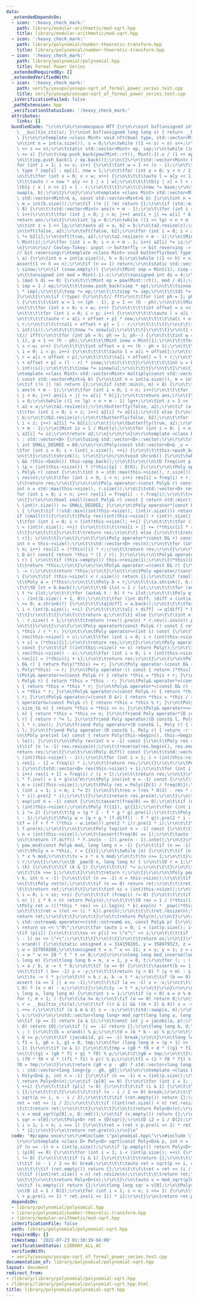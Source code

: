 ```yaml
---
data:
  _extendedDependsOn:
  - icon: ':heavy_check_mark:'
    path: library/modular-arithmetic/mod-sqrt.hpp
    title: library/modular-arithmetic/mod-sqrt.hpp
  - icon: ':heavy_check_mark:'
    path: library/polynomial/number-theoretic-transform.hpp
    title: library/polynomial/number-theoretic-transform.hpp
  - icon: ':heavy_check_mark:'
    path: library/polynomial/polynomial.hpp
    title: Formal Power Series
  _extendedRequiredBy: []
  _extendedVerifiedWith:
  - icon: ':heavy_check_mark:'
    path: verify/yosupo/yosupo-sqrt_of_formal_power_series.test.cpp
    title: verify/yosupo/yosupo-sqrt_of_formal_power_series.test.cpp
  _isVerificationFailed: false
  _pathExtension: hpp
  _verificationStatusIcon: ':heavy_check_mark:'
  attributes:
    links: []
  bundledCode: "\r\n\r\n\r\nnamespace NTT {\r\n\r\nint bsf(unsigned int x) { return\
    \ __builtin_ctz(x); }\r\nint bsf(unsigned long long x) { return __builtin_ctzll(x);\
    \ }\r\n\r\ntemplate <class Mint> void nft(bool type, std::vector<Mint>& a) {\r\
    \n\tint n = int(a.size()), s = 0;\r\n\twhile ((1 << s) < n) s++;\r\n\tassert(1\
    \ << s == n);\r\n\tstatic std::vector<Mint> ep, iep;\r\n\twhile (int(ep.size())\
    \ <= s) {\r\n\t\tep.push_back(pow(Mint::rt(), Mint(-1).v / (1 << ep.size())));\r\
    \n\t\tiep.push_back(1 / ep.back());\r\n\t}\r\n\tstd::vector<Mint> b(n);\r\n\t\
    for (int i = 1; i <= s; i++) {\r\n\t\tint w = 1 << (s - i);\r\n\t\tMint base =\
    \ type ? iep[i] : ep[i], now = 1;\r\n\t\tfor (int y = 0; y < n / 2; y += w) {\r\
    \n\t\t\tfor (int x = 0; x < w; x++) {\r\n\t\t\t\tauto l = a[y << 1 | x];\r\n\t\
    \t\t\tauto r = now * a[y << 1 | x | w];\r\n\t\t\t\tb[y | x] = l + r;\r\n\t\t\t\
    \tb[y | x | n >> 1] = l - r;\r\n\t\t\t}\r\n\t\t\tnow *= base;\r\n\t\t}\r\n\t\t\
    swap(a, b);\r\n\t}\r\n}\r\n\r\ntemplate <class Mint> std::vector<Mint> multiply_nft(const\
    \ std::vector<Mint>& a, const std::vector<Mint>& b) {\r\n\tint n = int(a.size()),\
    \ m = int(b.size());\r\n\tif (!n || !m) return {};\r\n\tif (std::min(n, m) <=\
    \ 8) {\r\n\t\tstd::vector<Mint> ans(n + m - 1);\r\n\t\tfor (int i = 0; i < n;\
    \ i++)\r\n\t\t\tfor (int j = 0; j < m; j++) ans[i + j] += a[i] * b[j];\r\n\t\t\
    return ans;\r\n\t}\r\n\tint lg = 0;\r\n\twhile ((1 << lg) < n + m - 1) lg++;\r\
    \n\tint z = 1 << lg;\r\n\tauto a2 = a, b2 = b;\r\n\ta2.resize(z);\r\n\tb2.resize(z);\r\
    \n\tnft(false, a2);\r\n\tnft(false, b2);\r\n\tfor (int i = 0; i < z; i++) a2[i]\
    \ *= b2[i];\r\n\tnft(true, a2);\r\n\ta2.resize(n + m - 1);\r\n\tMint iz = 1 /\
    \ Mint(z);\r\n\tfor (int i = 0; i < n + m - 1; i++) a2[i] *= iz;\r\n\treturn a2;\r\
    \n}\r\n\r\n// Cooley-Tukey: input -> butterfly -> bit reversing -> output \r\n\
    // bit reversing\r\ntemplate <class Mint> void butterfly(bool type, std::vector<Mint>&\
    \ a) {\r\n\tint n = int(a.size()), h = 0;\r\n\twhile ((1 << h) < n) h++;\r\n\t\
    assert(1 << h == n);\r\n\tif (n == 1) return;\r\n\tstatic std::vector<Mint> snow,\
    \ sinow;\r\n\tif (snow.empty()) {\r\n\t\tMint sep = Mint(1), siep = Mint(1);\r\
    \n\t\tunsigned int mod = Mint(-1).v;\r\n\t\tunsigned int di = 4;\r\n\t\twhile\
    \ (mod % di == 0) {\r\n\t\t\tMint ep = pow(Mint::rt(), mod / di);\r\n\t\t\tMint\
    \ iep = 1 / ep;\r\n\t\t\tsnow.push_back(siep * ep);\r\n\t\t\tsinow.push_back(sep\
    \ * iep);\r\n\t\t\tsep *= ep;\r\n\t\t\tsiep *= iep;\r\n\t\t\tdi *= 2;\r\n\t\t\
    }\r\n\t}\r\n\tif (!type) {\r\n\t\t// fft\r\n\t\tfor (int ph = 1; ph <= h; ph++)\
    \ {\r\n\t\t\tint w = 1 << (ph - 1), p = 1 << (h - ph);\r\n\t\t\tMint now = Mint(1);\r\
    \n\t\t\tfor (int s = 0; s < w; s++) {\r\n\t\t\t\tint offset = s << (h - ph + 1);\r\
    \n\t\t\t\tfor (int i = 0; i < p; i++) {\r\n\t\t\t\t\tauto l = a[i + offset];\r\
    \n\t\t\t\t\tauto r = a[i + offset + p] * now;\r\n\t\t\t\t\ta[i + offset] = l +\
    \ r;\r\n\t\t\t\t\ta[i + offset + p] = l - r;\r\n\t\t\t\t}\r\n\t\t\t\tint u = bsf(~(unsigned\
    \ int)(s));\r\n\t\t\t\tnow *= snow[u];\r\n\t\t\t}\r\n\t\t}\r\n\t} else {\r\n\t\
    \t// ifft\r\n\t\tfor (int ph = h; ph >= 1; ph--) {\r\n\t\t\tint w = 1 << (ph -\
    \ 1), p = 1 << (h - ph);\r\n\t\t\tMint inow = Mint(1);\r\n\t\t\tfor (int s = 0;\
    \ s < w; s++) {\r\n\t\t\t\tint offset = s << (h - ph + 1);\r\n\t\t\t\tfor (int\
    \ i = 0; i < p; i++) {\r\n\t\t\t\t\tauto l = a[i + offset];\r\n\t\t\t\t\tauto\
    \ r = a[i + offset + p];\r\n\t\t\t\t\ta[i + offset] = l + r;\r\n\t\t\t\t\ta[i\
    \ + offset + p] = (l - r) * inow;\r\n\t\t\t\t}\r\n\t\t\t\tint u = bsf(~(unsigned\
    \ int)(s));\r\n\t\t\t\tinow *= sinow[u];\r\n\t\t\t}\r\n\t\t}\r\n\t}\r\n}\r\n\r\
    \ntemplate <class Mint> std::vector<Mint> multiply(const std::vector<Mint>& a,\
    \ const std::vector<Mint>& b) {\r\n\tint n = int(a.size()), m = int(b.size());\r\
    \n\tif (!n || !m) return {};\r\n\tif (std::min(n, m) < 8) {\r\n\t\tstd::vector<Mint>\
    \ ans(n + m - 1);\r\n\t\tfor (int i = 0; i < n; i++)\r\n\t\t\tfor (int j = 0;\
    \ j < m; j++) ans[i + j] += a[i] * b[j];\r\n\t\treturn ans;\r\n\t}\r\n\tint lg\
    \ = 0;\r\n\twhile ((1 << lg) < n + m - 1) lg++;\r\n\tint z = 1 << lg;\r\n\tauto\
    \ a2 = a;\r\n\ta2.resize(z);\r\n\tbutterfly(false, a2);\r\n\tif (a == b) {\r\n\
    \t\tfor (int i = 0; i < z; i++) a2[i] *= a2[i];\r\n\t} else {\r\n\t\tauto b2 =\
    \ b;\r\n\t\tb2.resize(z);\r\n\t\tbutterfly(false, b2);\r\n\t\tfor (int i = 0;\
    \ i < z; i++) a2[i] *= b2[i];\r\n\t}\r\n\tbutterfly(true, a2);\r\n\ta2.resize(n\
    \ + m - 1);\r\n\tMint iz = 1 / Mint(z);\r\n\tfor (int i = 0; i < n + m - 1; i++)\
    \ a2[i] *= iz;\r\n\treturn a2;\r\n}\r\n\r\n}\n\r\ntemplate <class D> struct Poly\
    \ : std::vector<D> {\r\n\tusing std::vector<D>::vector;\r\n\r\n\tstatic const\
    \ int SMALL_DEGREE = 60;\r\n\r\n\tPoly(const std::vector<D>& _v = {}) { \r\n\t\
    \tfor (int i = 0; i < (int)_v.size(); ++i) {\r\n\t\t\tthis->push_back(_v[i]);\r\
    \n\t\t}\r\n\t\tshrink(); \r\n\t}\r\n\r\n\tvoid shrink() {\r\n\t\twhile (this->size()\
    \ && !this->back()) this->pop_back();\r\n\t}\r\n\r\n\tD freq(int p) const { return\
    \ (p < (int)this->size()) ? (*this)[p] : D(0); }\r\n\t\r\n\tPoly operator+(const\
    \ Poly& r) const {\r\n\t\tint n = std::max(this->size(), r.size());\r\n\t\tstd::vector<D>\
    \ res(n);\r\n\t\tfor (int i = 0; i < n; i++) res[i] = freq(i) + r.freq(i);\r\n\
    \t\treturn res;\r\n\t}\r\n\r\n\tPoly operator-(const Poly& r) const {\r\n\t\t\
    int n = std::max(this->size(), r.size());\r\n\t\tstd::vector<D> res(n);\r\n\t\t\
    for (int i = 0; i < n; i++) res[i] = freq(i) - r.freq(i);\r\n\t\treturn res;\r\
    \n\t}\r\n\r\n\tbool small(const Poly& r) const { return std::min((int)this->size(),\
    \ (int)r.size()) <= SMALL_DEGREE; }\r\n\r\n\tPoly operator*(const Poly& r) const\
    \ { \r\n\t\tif (!std::min((int)this->size(), (int)r.size())) return {};\r\n\t\t\
    if (small(r)){\r\n\t\t\tPoly res((int)this->size() + (int)r.size() - 1);\r\n\t\
    \t\tfor (int i = 0; i < (int)this->size(); ++i) {\r\n\t\t\t\tfor (int j = 0; j\
    \ < (int)r.size(); ++j) {\r\n\t\t\t\t\tres[i + j] += (*this)[i] * r[j];\r\n\t\t\
    \t\t}\r\n\t\t\t}\r\n\t\t\treturn res;\r\n\t\t} else {\r\n\t\t\treturn {NTT::multiply((*this),\
    \ r)}; \r\n\t\t}\r\n\t}\r\n\t\r\n\tPoly operator*(const D& r) const {\r\n\t\t\
    int n = this->size();\r\n\t\tstd::vector<D> res(n);\r\n\t\tfor (int i = 0; i <\
    \ n; i++) res[i] = (*this)[i] * r;\r\n\t\treturn res;\r\n\t}\r\n\r\n\tPoly operator/(const\
    \ D &r) const{ return *this * (1 / r); }\r\n\r\n\r\n\tPoly& operator+=(const D&\
    \ r) { \r\n\t\tif (this->empty()) this->resize(1);\r\n\t\t(*this)[0] += r;\r\n\
    \t\treturn *this;\r\n\t}\r\n\r\n\tPoly& operator-=(const D& r) {\r\n\t\t(*this)[0]\
    \ -= r;\r\n\t\treturn *this;\r\n\t}\r\n\t\r\n\tPoly operator/(const Poly& r) const\
    \ {\r\n\t\tif (this->size() < r.size()) return {};\r\n\t\tif (small(r)) {\r\n\t\
    \t\tPoly a = (*this);\r\n\t\t\tPoly b = r;\r\n\t\t\ta.shrink(), b.shrink();\r\n\
    \t\t\tD lst = b.back();\r\n\t\t\tD ilst = 1 / lst;\r\n\t\t\tfor (auto& t : a)\
    \ t *= ilst;\r\n\t\t\tfor (auto& t : b) t *= ilst;\r\n\t\t\tPoly q(std::max((int)a.size()\
    \ - (int)b.size() + 1, 0));\r\n\t\t\tfor (int diff; (diff = (int)a.size() - (int)b.size())\
    \ >= 0; a.shrink()) {\r\n\t\t\t\tq[diff] = a.back();\r\n\t\t\t\tfor (int i = 0;\
    \ i < (int)b.size(); ++i) {\r\n\t\t\t\t\ta[i + diff] -= q[diff] * b[i];\r\n\t\t\
    \t\t}\r\n\t\t\t}\r\n\t\t\treturn q;\r\n\t\t} else {\r\n\t\t\tint n = (int)this->size()\
    \ - r.size() + 1;\r\n\t\t\treturn (rev().pre(n) * r.rev().inv(n)).pre(n).rev(n);\r\
    \n\t\t}\r\n\t}\r\n\t\r\n\tPoly operator%(const Poly& r) const { return *this -\
    \ *this / r * r; }\r\n\t\r\n\tPoly operator<<(int s) const {\r\n\t\tstd::vector<D>\
    \ res(this->size() + s);\r\n\t\tfor (int i = 0; i < (int)this->size(); i++) res[i\
    \ + s] = (*this)[i];\r\n\t\treturn res;\r\n\t}\r\n\r\n\tPoly operator>>(int s)\
    \ const {\r\n\t\tif ((int)this->size() <= s) return Poly();\r\n\t\tstd::vector<D>\
    \ res(this->size() - s);\r\n\t\tfor (int i = 0; i < (int)this->size() - s; i++)\
    \ res[i] = (*this)[i + s];\r\n\t\treturn res;\r\n\t}\r\n\t\r\n\tPoly operator+(const\
    \ D& r) { return Poly(*this) += r; }\r\n\tPoly operator-(const D& r) { return\
    \ Poly(*this) -= r; }\r\n\tPoly operator-() const { return (*this) * -1; } \r\n\
    \tPoly& operator+=(const Poly& r) { return *this = *this + r; }\r\n\tPoly& operator-=(const\
    \ Poly& r) { return *this = *this - r; }\r\n\tPoly& operator*=(const Poly& r)\
    \ { return *this = *this * r; }\r\n\tPoly& operator*=(const D& r) { return *this\
    \ = *this * r; }\r\n\tPoly& operator/=(const Poly& r) { return *this = *this /\
    \ r; }\r\n\tPoly& operator/=(const D &r) { return *this = *this / r; }\r\n\tPoly&\
    \ operator%=(const Poly& r) { return *this = *this % r; }\r\n\tPoly& operator<<=(const\
    \ size_t& n) { return *this = *this << n; }\r\n\tPoly& operator>>=(const size_t&\
    \ n) { return *this = *this >> n; }\r\n\tfriend Poly operator*(D const& l, Poly\
    \ r) { return r *= l; }\r\n\tfriend Poly operator/(D const& l, Poly r) { return\
    \ l * r.inv(); }\r\n\tfriend Poly operator+(D const& l, Poly r) { return r +=\
    \ l; }\r\n\tfriend Poly operator-(D const& l, Poly r) { return -r + l; }\r\n\r\
    \n\tPoly pre(int le) const { return Poly(this->begin(), this->begin() + std::min((int)this->size(),\
    \ le)); }\r\n\t\r\n\tPoly rev(int n = -1) const {\r\n\t\tPoly res = *this;\r\n\
    \t\tif (n != -1) res.resize(n);\r\n\t\treverse(res.begin(), res.end());\r\n\t\t\
    return res;\r\n\t}\r\n\t\r\n\tPoly diff() const {\r\n\t\tstd::vector<D> res(std::max(0,\
    \ (int)this->size() - 1));\r\n\t\tfor (int i = 1; i < (int)this->size(); i++)\
    \ res[i - 1] = freq(i) * i;\r\n\t\treturn res;\r\n\t}\r\n\t\r\n\tPoly inte() const\
    \ {\r\n\t\tstd::vector<D> res(this->size() + 1);\r\n\t\tfor (int i = 0; i < (int)this->size();\
    \ i++) res[i + 1] = freq(i) / (i + 1);\r\n\t\treturn res;\r\n\t}\r\n\r\n\t// f\
    \ * f.inv() = 1 + g(x)x^m\r\n\tPoly inv(int m = -1) const {\r\n\t\tif (m == -1)\
    \ m = (int)this->size();\r\n\t\tPoly res = Poly({D(1) / freq(0)});\r\n\t\tfor\
    \ (int i = 1; i < m; i *= 2) {\r\n\t\t\tres = (res * D(2) - res * res * pre(2\
    \ * i)).pre(2 * i);\r\n\t\t}\r\n\t\treturn res.pre(m);\r\n\t}\r\n\t\r\n\tPoly\
    \ exp(int n = -1) const {\r\n\t\tassert(freq(0) == 0);\r\n\t\tif (n == -1) n =\
    \ (int)this->size();\r\n\t\tPoly f({1}), g({1});\r\n\t\tfor (int i = 1; i < n;\
    \ i *= 2) {\r\n\t\t\tg = (g * 2 - f * g * g).pre(i);\r\n\t\t\tPoly q = diff().pre(i\
    \ - 1);\r\n\t\t\tPoly w = (q + g * (f.diff() - f * q)).pre(2 * i - 1);\r\n\t\t\
    \tf = (f + f * (*this - w.inte()).pre(2 * i)).pre(2 * i);\r\n\t\t}\r\n\t\treturn\
    \ f.pre(n);\r\n\t}\r\n\t\r\n\tPoly log(int n = -1) const {\r\n\t\tif (n == -1)\
    \ n = (int)this->size();\r\n\t\tassert(freq(0) == 1);\r\n\t\tauto f = pre(n);\r\
    \n\t\treturn (f.diff() * f.inv(n - 1)).pre(n - 1).inte();\r\n\t}\r\n\r\n\tPoly\
    \ pow_mod(const Poly& mod, long long n = -1) {\r\n\t\tif (n == -1) n = this->size();\r\
    \n\t\tPoly x = *this, r = {{1}};\r\n\t\twhile (n) {\r\n\t\t\tif (n & 1) r = r\
    \ * x % mod;\r\n\t\t\tx = x * x % mod;\r\n\t\t\tn >>= 1;\r\n\t\t}\r\n\t\treturn\
    \ r;\r\n\t}\r\n\r\n\tD _pow(D x, long long k) { \r\n\t\tD r = 1;\r\n\t\twhile\
    \ (k) {\r\n\t\t\tif (k & 1) {\r\n\t\t\t\tr *= x;\r\n\t\t\t}\r\n\t\t\tx *= x;\r\
    \n\t\t\tk >>= 1;\r\n\t\t}\r\n\t\treturn r;\r\n\t}\r\n\r\n\tPoly pow(long long\
    \ k, int n = -1) {\r\n\t\tif (n == -1) n = this->size();\r\n\t\tif (k == 0) {\r\
    \n\t\t\tPoly ret(n);\r\n\t\t\tif (n == 0) return ret;\r\n\t\t\tret[0] = 1;\r\n\
    \t\t\treturn ret;\r\n\t\t}\r\n\t\tint sz = (int)this->size();\r\n\t\tfor (int\
    \ i = 0; i < sz; ++i) {\r\n\t\t\tif (freq(i) != 0) {\r\n\t\t\t\tif ((i && k >\
    \ n) || i * k > n) return Poly(n);\r\n\t\t\t\tD rev = 1 / (*this)[i];\r\n\t\t\t\
    \tPoly ret = (((*this * rev) >> i).log(n) * k).exp(n) * _pow((*this)[i], k);\r\
    \n\t\t\t\tret = (ret << (i * k)).pre(n);\r\n\t\t\t\tret.resize(n);\r\n\t\t\t\t\
    return ret;\r\n\t\t\t}\r\n\t\t}\r\n\t\treturn Poly(n);\r\n\t}\r\n\r\n\tfriend\
    \ std::ostream& operator<<(std::ostream& os, const Poly& p) {\r\n\t\tif (p.empty())\
    \ return os << \"0\";\r\n\t\tfor (auto i = 0; i < (int)p.size(); i++) {\r\n\t\t\
    \tif (p[i]) {\r\n\t\t\t\tos << p[i] << \"x^\" << i;\r\n\t\t\t\tif (i != (int)p.size()\
    \ - 1) os << \"+\";\r\n\t\t\t}\r\n\t\t}\r\n\t\treturn os;\r\n\t}\r\n};\n\r\nunsigned\
    \ xrand() {\r\n\tstatic unsigned x = 314159265, y = 358979323, z = 846264338,\
    \ w = 327950288;\r\n\tunsigned t = x ^ x << 11; x = y; y = z; z = w; return w\
    \ = w ^ w >> 19 ^ t ^ t >> 8;\r\n}\r\n\r\nlong long mod_inverse(long long a, long\
    \ long m) {\r\n\tlong long b = m, x = 1, y = 0, t;\r\n\tfor (; ; ) {\r\n\t\tt\
    \ = a / b, a -= t * b;\r\n\t\tif (a == 0) {\r\n\t\t\tassert(b == 1 || b == -1);\r\
    \n\t\t\tif ( b== -1) y = -y;\r\n\t\t\treturn (y < 0) ? (y + m) : y;\r\n\t\t}\r\
    \n\t\tx -= t * y;\r\n\t\tt = b / a, b -= t * a;\r\n\t\tif (b == 0) {\r\n\t\t\t\
    assert (a == 1 || a == -1);\r\n\t\t\tif (a == -1) x = -x;\r\n\t\t\treturn (x <\
    \ 0) ? (x + m) : x;\r\n\t\t}\r\n\t\ty -= t * x;\r\n\t}\r\n}\r\n\r\nint jacobi(long\
    \ long a, long long m) {\r\n\tint s = 1;\r\n\tif (a < 0) a = a % m + m;\r\n\t\
    for (; m > 1; ) {\r\n\t\ta %= m;\r\n\t\tif (a == 0) return 0;\r\n\t\tconst int\
    \ r = __builtin_ctz(a);\r\n\t\tif ((r & 1) && ((m + 2) & 4)) s = -s;\r\n\t\ta\
    \ >>= r;\r\n\t\tif (a & m & 2) s = -s;\r\n\t\tstd::swap(a, m);\r\n\t}\r\n\treturn\
    \ s;\r\n}\r\n\r\nstd::vector<long long> mod_sqrt(long long a, long long p) {\r\
    \n\tif (p == 2) return {a & 1};\r\n\tconst int j = jacobi(a, p);\r\n\tif (j ==\
    \ 0) return {0};\r\n\tif (j == -1) return {};\r\n\tlong long b, d;\r\n\tfor (;\
    \ ; ) {\r\n\t\tb = xrand() % p;\r\n\t\td = (b * b - a) % p;\r\n\t\tif (d < 0)\
    \ d += p;\r\n\t\tif (jacobi(d, p) == -1) break;\r\n\t}\r\n\tlong long f0 = b,\
    \ f1 = 1, g0 = 1, g1 = 0, tmp;\r\n\tfor (long long e = (p + 1) >> 1; e; e >>=\
    \ 1) {\r\n\t\tif (e & 1) {\r\n\t\t\ttmp = (g0 * f0 + d * ((g1 * f1) % p)) % p;\r\
    \n\t\t\tg1 = (g0 * f1 + g1 * f0) % p;\r\n\t\t\tg0 = tmp;\r\n\t\t}\r\n\t\ttmp =\
    \ (f0 * f0 + d * ((f1 * f1) % p)) % p;\r\n\t\tf1 = (2 * f0 * f1) % p;\r\n\t\t\
    f0 = tmp;\r\n\t}\r\n\treturn (g0 < p - g0) ? std::vector<long long>{g0, p - g0}\
    \ : std::vector<long long>{p - g0, g0};\r\n}\n\r\ntemplate <class D> Poly<D> sqrt(const\
    \ Poly<D>& p, int n = -1) {\r\n\tif (n == -1) n = (int)p.size();\r\n\tif (p.empty())\
    \ return Poly<D>(n);\r\n\tif (p[0] == 0) {\r\n\t\tfor (int i = 1; i < (int)p.size();\
    \ ++i) {\r\n\t\t\tif (p[i] != 0) {\r\n\t\t\t\tif (i & 1) {\r\n\t\t\t\t\treturn\
    \ {};\r\n\t\t\t\t}\r\n\t\t\t\tif (n - i / 2 <= 0) break;\r\n\t\t\t\tauto ret =\
    \ sqrt(p >> i, n - i / 2);\r\n\t\t\t\tif (ret.empty()) return {};\r\n\t\t\t\t\
    ret = ret << (i / 2);\r\n\t\t\t\tif ((int)ret.size() < n) ret.resize(n);\r\n\t\
    \t\t\treturn ret;\r\n\t\t\t}\r\n\t\t}\r\n\t\treturn Poly<D>(n);\r\n\t}\r\n\tauto\
    \ v = mod_sqrt(p[0].v, D::md());\r\n\tif (v.empty()) return {};\r\n\tlong long\
    \ sqr = v[0];\r\n\tPoly<D> ret = {D(sqr)};\r\n\tD i2 = 1 / D(2);\r\n\tfor (int\
    \ i = 1; i < n; i <<= 1) {\r\n\t\tret = (ret + p.pre(i << 1) * ret.inv(i << 1))\
    \ * i2;\r\n\t}\r\n\treturn ret.pre(n);\r\n}\n"
  code: "#pragma once\r\n\r\n#include \"polynomial.hpp\"\r\n#include \"../modular-arithmetic/mod-sqrt.hpp\"\
    \r\n\r\ntemplate <class D> Poly<D> sqrt(const Poly<D>& p, int n = -1) {\r\n\t\
    if (n == -1) n = (int)p.size();\r\n\tif (p.empty()) return Poly<D>(n);\r\n\tif\
    \ (p[0] == 0) {\r\n\t\tfor (int i = 1; i < (int)p.size(); ++i) {\r\n\t\t\tif (p[i]\
    \ != 0) {\r\n\t\t\t\tif (i & 1) {\r\n\t\t\t\t\treturn {};\r\n\t\t\t\t}\r\n\t\t\
    \t\tif (n - i / 2 <= 0) break;\r\n\t\t\t\tauto ret = sqrt(p >> i, n - i / 2);\r\
    \n\t\t\t\tif (ret.empty()) return {};\r\n\t\t\t\tret = ret << (i / 2);\r\n\t\t\
    \t\tif ((int)ret.size() < n) ret.resize(n);\r\n\t\t\t\treturn ret;\r\n\t\t\t}\r\
    \n\t\t}\r\n\t\treturn Poly<D>(n);\r\n\t}\r\n\tauto v = mod_sqrt(p[0].v, D::md());\r\
    \n\tif (v.empty()) return {};\r\n\tlong long sqr = v[0];\r\n\tPoly<D> ret = {D(sqr)};\r\
    \n\tD i2 = 1 / D(2);\r\n\tfor (int i = 1; i < n; i <<= 1) {\r\n\t\tret = (ret\
    \ + p.pre(i << 1) * ret.inv(i << 1)) * i2;\r\n\t}\r\n\treturn ret.pre(n);\r\n}"
  dependsOn:
  - library/polynomial/polynomial.hpp
  - library/polynomial/number-theoretic-transform.hpp
  - library/modular-arithmetic/mod-sqrt.hpp
  isVerificationFile: false
  path: library/polynomial/polynomial-sqrt.hpp
  requiredBy: []
  timestamp: '2022-07-23 01:30:39-04:00'
  verificationStatus: LIBRARY_ALL_AC
  verifiedWith:
  - verify/yosupo/yosupo-sqrt_of_formal_power_series.test.cpp
documentation_of: library/polynomial/polynomial-sqrt.hpp
layout: document
redirect_from:
- /library/library/polynomial/polynomial-sqrt.hpp
- /library/library/polynomial/polynomial-sqrt.hpp.html
title: library/polynomial/polynomial-sqrt.hpp
---
```

